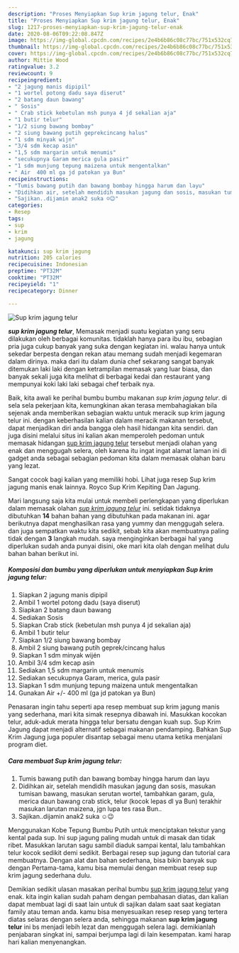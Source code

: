```yaml
---
description: "Proses Menyiapkan Sup krim jagung telur, Enak"
title: "Proses Menyiapkan Sup krim jagung telur, Enak"
slug: 1217-proses-menyiapkan-sup-krim-jagung-telur-enak
date: 2020-08-06T09:22:08.847Z
image: https://img-global.cpcdn.com/recipes/2e4b6b86c08c77bc/751x532cq70/sup-krim-jagung-telur-foto-resep-utama.jpg
thumbnail: https://img-global.cpcdn.com/recipes/2e4b6b86c08c77bc/751x532cq70/sup-krim-jagung-telur-foto-resep-utama.jpg
cover: https://img-global.cpcdn.com/recipes/2e4b6b86c08c77bc/751x532cq70/sup-krim-jagung-telur-foto-resep-utama.jpg
author: Mittie Wood
ratingvalue: 3.2
reviewcount: 9
recipeingredient:
- "2 jagung manis dipipil"
- "1 wortel potong dadu saya diserut"
- "2 batang daun bawang"
- " Sosis"
- " Crab stick kebetulan msh punya 4 jd sekalian aja"
- "1 butir telur"
- "1/2 siung bawang bombay"
- "2 siung bawang putih geprekcincang halus"
- "1 sdm minyak wijn"
- "3/4 sdm kecap asin"
- "1,5 sdm margarin untuk menumis"
- "secukupnya Garam merica gula pasir"
- "1 sdm munjung tepung maizena untuk mengentalkan"
- " Air  400 ml ga jd patokan ya Bun"
recipeinstructions:
- "Tumis bawang putih dan bawang bombay hingga harum dan layu"
- "Didihkan air, setelah mendidih masukan jagung dan sosis, masukan tumisan bawang, masukan serutan wortel, tambahkan garam, gula, merica daun bawang crab stick, telur (kocok lepas dl ya Bun) terakhir masukan larutan maizena, jgn lupa tes rasa Bun.."
- "Sajikan..dijamin anak2 suka ☺️😉"
categories:
- Resep
tags:
- sup
- krim
- jagung

katakunci: sup krim jagung 
nutrition: 205 calories
recipecuisine: Indonesian
preptime: "PT32M"
cooktime: "PT32M"
recipeyield: "1"
recipecategory: Dinner

---
```



![Sup krim jagung telur](https://img-global.cpcdn.com/recipes/2e4b6b86c08c77bc/751x532cq70/sup-krim-jagung-telur-foto-resep-utama.jpg)

<b><i>sup krim jagung telur</i></b>, Memasak menjadi suatu kegiatan yang seru dilakukan oleh berbagai komunitas. tidaklah hanya para ibu ibu, sebagian pria juga cukup banyak yang suka dengan kegiatan ini. walau hanya untuk sekedar berpesta dengan rekan atau memang sudah menjadi kegemaran dalam dirinya. maka dari itu dalam dunia chef sekarang sangat banyak ditemukan laki laki dengan ketrampilan memasak yang luar biasa, dan banyak sekali juga kita melihat di berbagai kedai dan restaurant yang mempunyai koki laki laki sebagai chef terbaik nya.

Baik, kita awali ke perihal bumbu bumbu makanan <i>sup krim jagung telur</i>. di sela sela pekerjaan kita, kemungkinan akan terasa membahagiakan bila sejenak anda memberikan sebagian waktu untuk meracik sup krim jagung telur ini. dengan keberhasilan kalian dalam meracik makanan tersebut, dapat menjadikan diri anda bangga oleh hasil hidangan kita sendiri. dan juga disini melalui situs ini kalian akan memperoleh pedoman untuk memasak hidangan <u>sup krim jagung telur</u> tersebut menjadi olahan yang enak dan menggugah selera, oleh karena itu ingat ingat alamat laman ini di gadget anda sebagai sebagian pedoman kita dalam memasak olahan baru yang lezat.

Sangat cocok bagi kalian yang memiliki hobi. Lihat juga resep Sup krim jagung manis enak lainnya. Royco Sup Krim Kepiting Dan Jagung.


Mari langsung saja kita mulai untuk membeli perlengkapan yang diperlukan dalam memasak olahan <u><i>sup krim jagung telur</i></u> ini. setidak tidaknya dibutuhkan <b>14</b> bahan bahan yang dibutuhkan pada makanan ini. agar berikutnya dapat menghasilkan rasa yang yummy dan menggugah selera. dan juga sempatkan waktu kita sedikit, sebab kita akan membuatnya paling tidak dengan <b>3</b> langkah mudah. saya menginginkan berbagai hal yang diperlukan sudah anda punyai disini, oke mari kita olah dengan melihat dulu bahan bahan berikut ini.

<!--inarticleads1-->

##### Komposisi dan bumbu yang diperlukan untuk menyiapkan Sup krim jagung telur:

1. Siapkan 2 jagung manis dipipil
1. Ambil 1 wortel potong dadu (saya diserut)
1. Siapkan 2 batang daun bawang
1. Sediakan  Sosis
1. Siapkan  Crab stick (kebetulan msh punya 4 jd sekalian aja)
1. Ambil 1 butir telur
1. Siapkan 1/2 siung bawang bombay
1. Ambil 2 siung bawang putih geprek/cincang halus
1. Siapkan 1 sdm minyak wijén
1. Ambil 3/4 sdm kecap asin
1. Sediakan 1,5 sdm margarin untuk menumis
1. Sediakan secukupnya Garam, merica, gula pasir
1. Siapkan 1 sdm munjung tepung maizena untuk mengentalkan
1. Gunakan  Air +/- 400 ml (ga jd patokan ya Bun)


Penasaran ingin tahu seperti apa resep membuat sup krim jagung manis yang sederhana, mari kita simak resepnya dibawah ini. Masukkan kocokan telur, aduk-aduk merata hingga telur bersatu dengan kuah sup. Sup Krim Jagung dapat menjadi alternatif sebagai makanan pendamping. Bahkan Sup Krim Jagung juga populer disantap sebagai menu utama ketika menjalani program diet. 

<!--inarticleads2-->

##### Cara membuat Sup krim jagung telur:

1. Tumis bawang putih dan bawang bombay hingga harum dan layu
1. Didihkan air, setelah mendidih masukan jagung dan sosis, masukan tumisan bawang, masukan serutan wortel, tambahkan garam, gula, merica daun bawang crab stick, telur (kocok lepas dl ya Bun) terakhir masukan larutan maizena, jgn lupa tes rasa Bun..
1. Sajikan..dijamin anak2 suka ☺️😉


Menggunakan Kobe Tepung Bumbu Putih untuk menciptakan tekstur yang kental pada sup. Ini sup jagung paling mudah untuk di masak dan tidak ribet. Masukkan larutan sagu sambil diaduk sampai kental, lalu tambahkan telur kocok sedikit demi sedikit. Berbagai resep sup jagung dan tutorial cara membuatnya. Dengan alat dan bahan sederhana, bisa bikin banyak sup dengan Pertama-tama, kamu bisa memulai dengan membuat resep sup krim jagung sederhana dulu. 

Demikian sedikit ulasan masakan perihal bumbu <u>sup krim jagung telur</u> yang enak. kita ingin kalian sudah paham dengan pembahasan diatas, dan kalian dapat membuat lagi di saat lain untuk di sajikan dalam saat saat kegiatan family atau teman anda. kamu bisa menyesuaikan resep resep yang tertera diatas selaras dengan selera anda, sehingga makanan <b>sup krim jagung telur</b> ini bs menjadi lebih lezat dan menggugah selera lagi. demikianlah penjabaran singkat ini, sampai berjumpa lagi di lain kesempatan. kami harap hari kalian menyenangkan.
